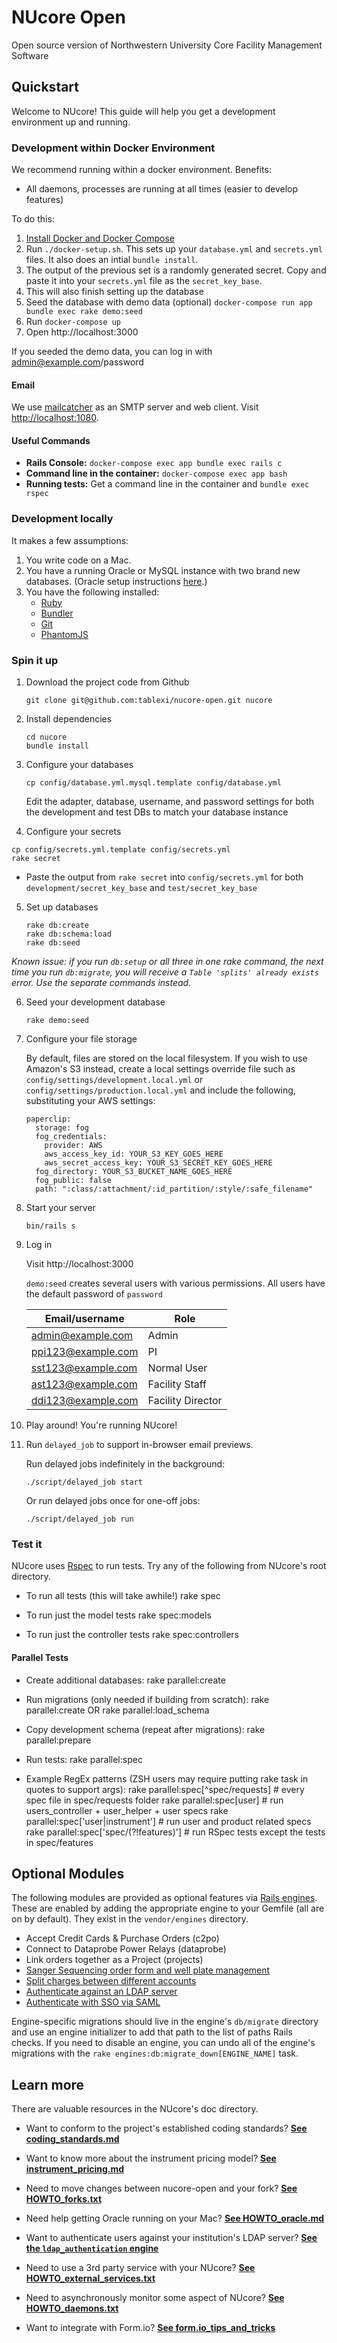 # NUcore Open

Open source version of Northwestern University Core Facility Management Software

## Quickstart

Welcome to NUcore! This guide will help you get a development environment up and running.

### Development within Docker Environment

We recommend running within a docker environment.
Benefits:
- All daemons, processes are running at all times (easier to develop features)

To do this:
1. [Install Docker and Docker Compose](https://docs.docker.com/docker-for-mac/install/)
1. Run `./docker-setup.sh`. This sets up your `database.yml` and `secrets.yml` files. It also does an intial `bundle install`.
1. The output of the previous set is a randomly generated secret. Copy and paste it into your `secrets.yml` file as the `secret_key_base`.
1. This will also finish setting up the database
1. Seed the database with demo data (optional) `docker-compose run app bundle exec rake demo:seed`
1. Run `docker-compose up`
1. Open http://localhost:3000

If you seeded the demo data, you can log in with admin@example.com/password

#### Email

We use [mailcatcher](https://mailcatcher.me/) as an SMTP server and web client. Visit <http://localhost:1080>.

#### Useful Commands

* **Rails Console:** `docker-compose exec app bundle exec rails c`
* **Command line in the container:** `docker-compose exec app bash`
* **Running tests:** Get a command line in the container and `bundle exec rspec`

### Development locally

It makes a few assumptions:

1. You write code on a Mac.
2. You have a running Oracle or MySQL instance with two brand new databases. (Oracle setup instructions [here](doc/HOWTO_oracle.md).)
3. You have the following installed:
    * [Ruby](http://www.ruby-lang.org/en)
    * [Bundler](http://gembundler.com)
    * [Git](http://git-scm.com)
    * [PhantomJS](http://phantomjs.org/)

### Spin it up

1. Download the project code from Github

    ```
    git clone git@github.com:tablexi/nucore-open.git nucore
    ```

2. Install dependencies

    ```
    cd nucore
    bundle install
    ```

3. Configure your databases

    ```
    cp config/database.yml.mysql.template config/database.yml
    ```

    Edit the adapter, database, username, and password settings for both the development and test DBs to match your database instance

4. Configure your secrets

  ```
  cp config/secrets.yml.template config/secrets.yml
  rake secret
  ```

  - Paste the output from `rake secret` into `config/secrets.yml` for both `development/secret_key_base` and `test/secret_key_base`

5. Set up databases

    ```
    rake db:create
    rake db:schema:load
    rake db:seed
    ```

_Known issue: if you run `db:setup` or all three in one rake command, the next time you run `db:migrate`, you will receive a `Table 'splits' already exists` error. Use the separate commands instead._

6. Seed your development database

    ```
    rake demo:seed
    ```

7. Configure your file storage

    By default, files are stored on the local filesystem. If you wish to use
    Amazon's S3 instead, create a local settings override file such as
    `config/settings/development.local.yml` or `config/settings/production.local.yml`
    and include the following, substituting your AWS settings:

    ```
    paperclip:
      storage: fog
      fog_credentials:
        provider: AWS
        aws_access_key_id: YOUR_S3_KEY_GOES_HERE
        aws_secret_access_key: YOUR_S3_SECRET_KEY_GOES_HERE
      fog_directory: YOUR_S3_BUCKET_NAME_GOES_HERE
      fog_public: false
      path: ":class/:attachment/:id_partition/:style/:safe_filename"
    ```

8. Start your server

    ```
    bin/rails s
    ```

9. Log in

    Visit http://localhost:3000

    `demo:seed` creates several users with various permissions. All users have the default password of `password`

    | Email/username     | Role |
    | ------------------ | ---- |
    | admin@example.com  | Admin|
    | ppi123@example.com | PI   |
    | sst123@example.com | Normal User |
    | ast123@example.com | Facility Staff |
    | ddi123@example.com | Facility Director |

10. Play around! You're running NUcore!

11. Run `delayed_job` to support in-browser email previews.

    Run delayed jobs indefinitely in the background:
    ```
    ./script/delayed_job start
    ```

    Or run delayed jobs once for one-off jobs:
    ```
    ./script/delayed_job run
    ```


### Test it

NUcore uses [Rspec](http://rspec.info) to run tests. Try any of the following from NUcore's root directory.

* To run all tests (this will take awhile!)
    rake spec

* To run just the model tests
    rake spec:models

* To run just the controller tests
    rake spec:controllers

#### Parallel Tests

* Create additional databases:
    rake parallel:create

* Run migrations (only needed if building from scratch):
    rake parallel:create
  OR
    rake parallel:load_schema

* Copy development schema (repeat after migrations):
    rake parallel:prepare

* Run tests:
    rake parallel:spec

* Example RegEx patterns (ZSH users may require putting rake task in quotes to support args):
    rake parallel:spec[^spec/requests] # every spec file in spec/requests folder
    rake parallel:spec[user]  # run users_controller + user_helper + user specs
    rake parallel:spec['user|instrument']  # run user and product related specs
    rake parallel:spec['spec\/(?!features)'] # run RSpec tests except the tests in spec/features


## Optional Modules

The following modules are provided as optional features via
[Rails engines](http://guides.rubyonrails.org/engines.html). These are enabled
by adding the appropriate engine to your Gemfile (all are on by default). They
exist in the `vendor/engines` directory.

* Accept Credit Cards & Purchase Orders (c2po)
* Connect to Dataprobe Power Relays (dataprobe)
* Link orders together as a Project (projects)
* [Sanger Sequencing order form and well plate management](vendor/engines/sanger_sequencing/README.md)
* [Split charges between different accounts](vendor/engines/split_accounts/README.md)
* [Authenticate against an LDAP server](vendor/engines/ldap_authentication/README.md)
* [Authenticate with SSO via SAML](vendor/engines/saml_authentication/README.md)

Engine-specific migrations should live in the engine's `db/migrate` directory and
use an engine initializer to add that path to the list of paths Rails checks. If
you need to disable an engine, you can undo all of the engine's migrations with
the `rake engines:db:migrate_down[ENGINE_NAME]` task.

## Learn more

There are valuable resources in the NUcore's doc directory.

* Want to conform to the project's established coding standards? [**See coding_standards.md**](doc/coding_standards.md)

* Want to know more about the instrument pricing model? [**See instrument_pricing.md**](doc/instrument_pricing.md)

* Need to move changes between nucore-open and your fork? [**See HOWTO_forks.txt**](doc/HOWTO_forks.md)

* Need help getting Oracle running on your Mac? [**See HOWTO_oracle.md**](doc/HOWTO_oracle.md)

* Want to authenticate users against your institution's LDAP server? [**See the `ldap_authentication` engine**](vendor/engines/ldap_authentication/README.md)

* Need to use a 3rd party service with your NUcore? [**See HOWTO_external_services.txt**](doc/HOWTO_external_services.md)

* Need to asynchronously monitor some aspect of NUcore? [**See HOWTO_daemons.txt**](doc/HOWTO_daemons.txt)

* Want to integrate with Form.io? [**See form.io_tips_and_tricks**](vendor/engines/form.io_tips_and_tricks.docx)
